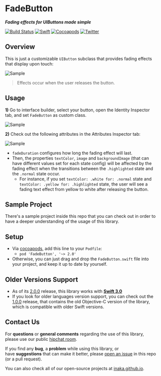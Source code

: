 
FadeButton
============
***Fading effects for UIButtons made simple***

[![Build Status](https://api.travis-ci.org/inaka/FadeButton.svg)](https://travis-ci.org/inaka/FadeButton) [![Swift](https://img.shields.io/badge/Swift-3.0-orange.svg?style=flat)](https://swift.org/) [![Cocoapods](https://img.shields.io/cocoapods/v/FadeButton.svg)](https://cocoapods.org/pods/FadeButton) [![Twitter](https://img.shields.io/badge/twitter-@inaka-blue.svg?style=flat)](http://twitter.com/inaka)


Overview
--------
This is just a customizable `UIButton` subclass that provides fading effects that display upon touch:

![Sample](https://raw.githubusercontent.com/inaka/FadeButton/master/Assets/V2/sample.gif)

> Effects occur when the user releases the button.


Usage
-----

**1)** Go to interface builder, select your button, open the Identity Inspector tab, and set `FadeButton` as custom class.

![Sample](https://raw.githubusercontent.com/inaka/FadeButton/master/Assets/V2/screenshot1.png)

**2)** Check out the following attributes in the Attributes Inspector tab:

![Sample](https://raw.githubusercontent.com/inaka/FadeButton/master/Assets/V2/screenshot2.png)

- `fadeDuration` configures how long the fading effect will last.
- Then, the properties `textColor`, `image` and `backgroundImage` (that can have different values set for each state config) will be affected by the fading effect when the transitions between the `.highlighted` state and the `.normal` state occur.
  - For instance, if you set `textColor: .white for: .normal` state and `textColor: .yellow for: .highlighted` state, the user will see a fading text effect from yellow to white after releasing the button.


Sample Project
-------
There's a sample project inside this repo that you can check out in order to have a deeper understanding of the usage of this library.

## Setup

- Via [cocoapods](http://cocoapods.org/), add this line to your `Podfile`:
  - `pod 'FadeButton', '~> 2.0'`
- Otherwise, you can just drag and drop the `FadeButton.swift` file into your project, and keep it up to date by yourself.

## Older Versions Support

- As of its [2.0.0](https://github.com/inaka/FadeButton/releases/tag/2.0.0) release, this library works with [**Swift 3.0**](https://swift.org/blog/swift-3-0-released/)
- If you look for older languages version support, you can check out the [1.0.0](https://github.com/inaka/FadeButton/releases/tag/1.0.0) release, that contains the old Objective-C version of the library, which is compatible with older Swift versions.

## Contact Us

For **questions** or **general comments** regarding the use of this library, please use our public [hipchat room](http://inaka.net/hipchat).

If you find any **bug**, a **problem** while using this library, or have **suggestions** that can make it better, please [open an issue](https://github.com/inaka/FadeButton/issues/new) in this repo (or a pull request).

You can also check all of our open-source projects at [inaka.github.io](https://inaka.github.io).
